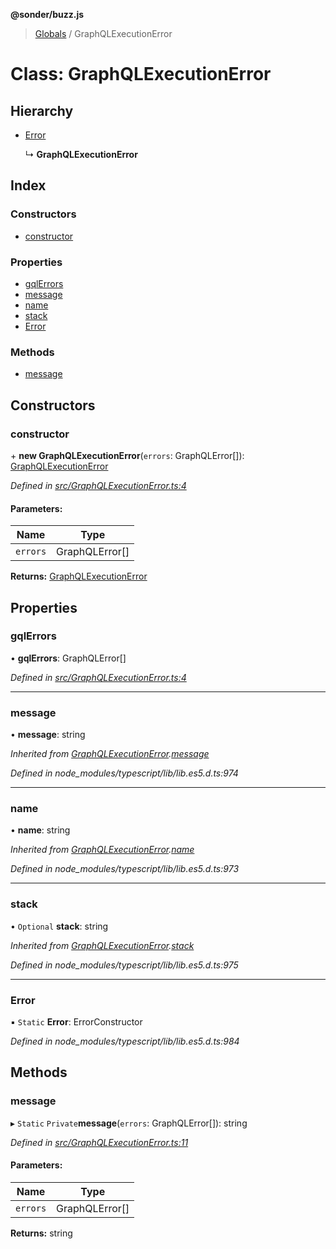 **@sonder/buzz.js**

> [Globals](../README.md) / GraphQLExecutionError

# Class: GraphQLExecutionError

## Hierarchy

- [Error](graphqlexecutionerror.md#error)

  ↳ **GraphQLExecutionError**

## Index

### Constructors

- [constructor](graphqlexecutionerror.md#constructor)

### Properties

- [gqlErrors](graphqlexecutionerror.md#gqlerrors)
- [message](graphqlexecutionerror.md#message)
- [name](graphqlexecutionerror.md#name)
- [stack](graphqlexecutionerror.md#stack)
- [Error](graphqlexecutionerror.md#error)

### Methods

- [message](graphqlexecutionerror.md#message)

## Constructors

### constructor

\+ **new GraphQLExecutionError**(`errors`: GraphQLError[]): [GraphQLExecutionError](graphqlexecutionerror.md)

_Defined in [src/GraphQLExecutionError.ts:4](https://github.com/Flatbook/buzz.js/blob/81fe7d5/src/GraphQLExecutionError.ts#L4)_

#### Parameters:

| Name     | Type           |
| -------- | -------------- |
| `errors` | GraphQLError[] |

**Returns:** [GraphQLExecutionError](graphqlexecutionerror.md)

## Properties

### gqlErrors

• **gqlErrors**: GraphQLError[]

_Defined in [src/GraphQLExecutionError.ts:4](https://github.com/Flatbook/buzz.js/blob/81fe7d5/src/GraphQLExecutionError.ts#L4)_

---

### message

• **message**: string

_Inherited from [GraphQLExecutionError](graphqlexecutionerror.md).[message](graphqlexecutionerror.md#message)_

_Defined in node_modules/typescript/lib/lib.es5.d.ts:974_

---

### name

• **name**: string

_Inherited from [GraphQLExecutionError](graphqlexecutionerror.md).[name](graphqlexecutionerror.md#name)_

_Defined in node_modules/typescript/lib/lib.es5.d.ts:973_

---

### stack

• `Optional` **stack**: string

_Inherited from [GraphQLExecutionError](graphqlexecutionerror.md).[stack](graphqlexecutionerror.md#stack)_

_Defined in node_modules/typescript/lib/lib.es5.d.ts:975_

---

### Error

▪ `Static` **Error**: ErrorConstructor

_Defined in node_modules/typescript/lib/lib.es5.d.ts:984_

## Methods

### message

▸ `Static` `Private`**message**(`errors`: GraphQLError[]): string

_Defined in [src/GraphQLExecutionError.ts:11](https://github.com/Flatbook/buzz.js/blob/81fe7d5/src/GraphQLExecutionError.ts#L11)_

#### Parameters:

| Name     | Type           |
| -------- | -------------- |
| `errors` | GraphQLError[] |

**Returns:** string
